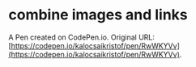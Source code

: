 # combine images and links

A Pen created on CodePen.io. Original URL: [https://codepen.io/kalocsaikristof/pen/RwWKYVv](https://codepen.io/kalocsaikristof/pen/RwWKYVv).


